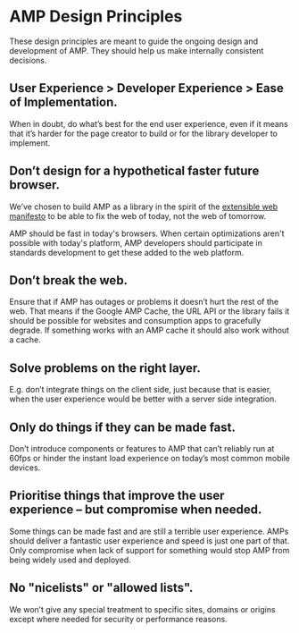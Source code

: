 # AMP Design Principles

These design principles are meant to guide the ongoing design and development of
AMP. They should help us make internally consistent decisions.

## User Experience > Developer Experience > Ease of Implementation.

When in doubt, do what’s best for the end user experience, even if it means that
it’s harder for the page creator to build or for the library developer to
implement.

## Don’t design for a hypothetical faster future browser.

We’ve chosen to build AMP as a library in the spirit of the
[extensible web manifesto](https://github.com/extensibleweb/manifesto/blob/master/README.md)
to be able to fix the web of today, not the web of tomorrow.

AMP should be fast in today's browsers. When certain optimizations aren't
possible with today's platform, AMP developers should participate in standards
development to get these added to the web platform.

## Don’t break the web.

Ensure that if AMP has outages or problems it doesn’t hurt the rest of the web.
That means if the Google AMP Cache, the URL API or the library fails it should
be possible for websites and consumption apps to gracefully degrade. If
something works with an AMP cache it should also work without a cache.

## Solve problems on the right layer.

E.g. don’t integrate things on the client side, just because that is easier,
when the user experience would be better with a server side integration.

## Only do things if they can be made fast.

Don’t introduce components or features to AMP that can’t reliably run at 60fps
or hinder the instant load experience on today’s most common mobile devices.

## Prioritise things that improve the user experience – but compromise when needed.

Some things can be made fast and are still a terrible user experience. AMPs
should deliver a fantastic user experience and speed is just one part of that.
Only compromise when lack of support for something would stop AMP from being
widely used and deployed.

## No "nicelists" or "allowed lists".

We won’t give any special treatment to specific sites, domains or origins except
where needed for security or performance reasons.

